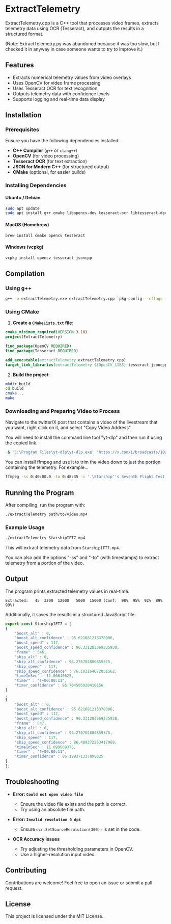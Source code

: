 # ExtractTelemetry

ExtractTelemetry.cpp is a C++ tool that processes video frames, extracts telemetry data using OCR (Tesseract), and outputs the results in a structured format.

(Note: ExtractTelemetry.py was abandoned because it was too slow, but I checked it in anyway in case someone wants to try to improve it.)

## **Features**
- Extracts numerical telemetry values from video overlays
- Uses OpenCV for video frame processing
- Uses Tesseract OCR for text recognition
- Outputs telemetry data with confidence levels
- Supports logging and real-time data display

## **Installation**

### **Prerequisites**
Ensure you have the following dependencies installed:

- **C++ Compiler** (`g++` or `clang++`)
- **OpenCV** (for video processing)
- **Tesseract OCR** (for text extraction)
- **JSON for Modern C++** (for structured output)
- **CMake** (optional, for easier builds)

### **Installing Dependencies**
#### **Ubuntu / Debian**
```sh
sudo apt update
sudo apt install g++ cmake libopencv-dev tesseract-ocr libtesseract-dev libleptonica-dev
```

#### **MacOS (Homebrew)**
```sh
brew install cmake opencv tesseract
```

#### **Windows (vcpkg)**
```sh
vcpkg install opencv tesseract jsoncpp
```

## **Compilation**
### **Using g++**
```sh
g++ -o extractTelemetry.exe extractTelemetry.cpp `pkg-config --cflags --libs opencv4 jsoncpp` -llept -ltesseract -std=c++17
```

### **Using CMake**
1. **Create a `CMakeLists.txt` file**:
```cmake
cmake_minimum_required(VERSION 3.10)
project(ExtractTelemetry)

find_package(OpenCV REQUIRED)
find_package(Tesseract REQUIRED)

add_executable(extractTelemetry extractTelemetry.cpp)
target_link_libraries(extractTelemetry ${OpenCV_LIBS} tesseract jsoncpp)
```
2. **Build the project**:
```sh
mkdir build
cd build
cmake ..
make
```

### Downloading and Preparing Video to Process

Navigate to the twitter/X post that contains a video of the livestream that you want, right click on it, and select "Copy Video Address".

You will need to install the command line tool "yt-dlp" and then run it using the copied link.

```sh
 & 'C:\Program Files\yt-dlp\yt-dlp.exe' "https://x.com/i/broadcasts/1OwGWNYrzZVKQ"
```

You can install ffmpeg and use it to trim the video down to just the portion containing the telemetry. For example...

```sh
ffmpeg -ss 0:40:00.0 -to 0:48:35 -i '.\Starship''s Seventh Flight Test [1OwGWNYrzZVKQ].mp4' StarshipIFT7.mp4
````

## **Running the Program**
After compiling, run the program with:
```sh
./extractTelemetry path/to/video.mp4
```

### **Example Usage**
```sh
./extractTelemetry StarshipIFT7.mp4
```

This will extract telemetry data from `StarshipIFT7.mp4`.

You can also add the options "-ss" and "-to" (with timestamps) to extract telemetry from a portion of the video.

## **Output**
The program prints extracted telemetry values in real-time:
```
Extracted:   45  3200  12000   5000  15000 (Conf:  98%  95%  92%  89%  99%)
```
Additionally, it saves the results in a structured JavaScript file:
```js
export const StarshipIFT7 = [
{
	"boost_alt" : 0,
	"boost_alt_confidence" : 95.621681213378906,
	"boost_speed" : 117,
	"boost_speed_confidence" : 96.331283569335938,
	"frame" : 546,
	"ship_alt" : 0,
	"ship_alt_confidence" : 96.276702880859375,
	"ship_speed" : 117,
	"ship_speed_confidence" : 76.103164672851562,
	"timeInSec" : 11.06640625,
	"timer" : "T+00:00:11",
	"timer_confidence" : 86.704505920410156
}
,
{
	"boost_alt" : 0,
	"boost_alt_confidence" : 95.621681213378906,
	"boost_speed" : 117,
	"boost_speed_confidence" : 96.331283569335938,
	"frame" : 547,
	"ship_alt" : 0,
	"ship_alt_confidence" : 96.276702880859375,
	"ship_speed" : 117,
	"ship_speed_confidence" : 86.489372253417969,
	"timeInSec" : 11.099609375,
	"timer" : "T+00:00:11",
	"timer_confidence" : 86.199371337890625
}
];
```

## **Troubleshooting**
- **Error: `Could not open video file`**
  - Ensure the video file exists and the path is correct.
  - Try using an absolute file path.
  
- **Error: `Invalid resolution 0 dpi`**
  - Ensure `ocr.SetSourceResolution(300);` is set in the code.

- **OCR Accuracy Issues**
  - Try adjusting the thresholding parameters in OpenCV.
  - Use a higher-resolution input video.

## **Contributing**
Contributions are welcome! Feel free to open an issue or submit a pull request.

## **License**
This project is licensed under the MIT License.

